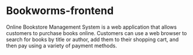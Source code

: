 # Bookworms-frontend
Online Bookstore Management System is a web application that allows customers to purchase books online. Customers can use a web browser to search for books by title or author, add them to their shopping cart, and then pay using a variety of payment methods. 
